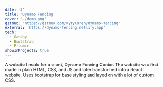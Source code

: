 ```yaml
---
date: '3'
title: 'Dynamo Fencing'
cover: './demo.png'
github: 'https://github.com/kyryloren/dynamo-fencing'
external: 'https://dynamo-fencing.netlify.app'
tech:
  - Gatsby
  - Bootstrap
  - Prismic
showInProjects: true
---
```


A website I made for a client, Dynamo Fencing Center. The website was first made in plain HTML, CSS, and JS and later transformed into a React website. Uses bootstrap for base styling and layed on with a lot of custom CSS.
